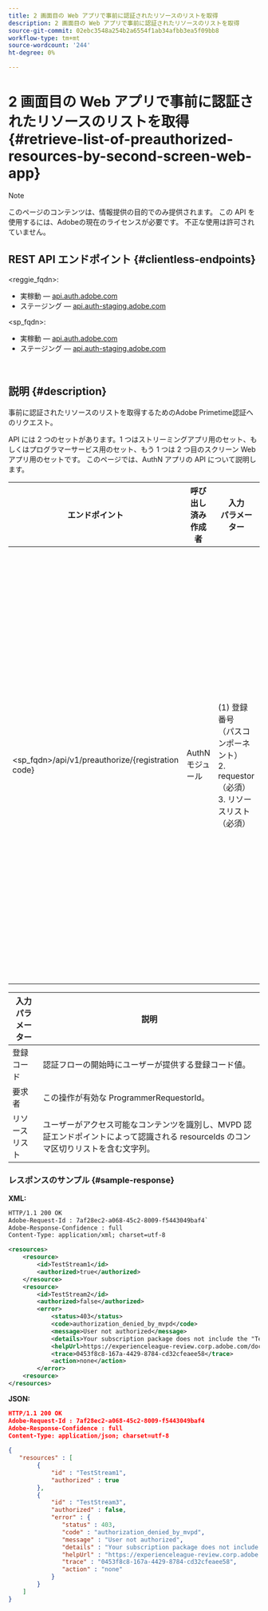 ```yaml
---
title: 2 画面目の Web アプリで事前に認証されたリソースのリストを取得
description: 2 画面目の Web アプリで事前に認証されたリソースのリストを取得
source-git-commit: 02ebc3548a254b2a6554f1ab34afbb3ea5f09bb8
workflow-type: tm+mt
source-wordcount: '244'
ht-degree: 0%

---
```


# 2 画面目の Web アプリで事前に認証されたリソースのリストを取得 {#retrieve-list-of-preauthorized-resources-by-second-screen-web-app}

>[!NOTE]
>
>このページのコンテンツは、情報提供の目的でのみ提供されます。 この API を使用するには、Adobeの現在のライセンスが必要です。 不正な使用は許可されていません。

## REST API エンドポイント {#clientless-endpoints}

&lt;reggie_fqdn>:

* 実稼動 — [api.auth.adobe.com](http://api.auth.adobe.com/)
* ステージング — [api.auth-staging.adobe.com](http://api.auth-staging.adobe.com/)

&lt;sp_fqdn>:

* 実稼動 — [api.auth.adobe.com](http://api.auth.adobe.com/)
* ステージング — [api.auth-staging.adobe.com](http://api.auth-staging.adobe.com/)

</br>

## 説明 {#description}

事前に認証されたリソースのリストを取得するためのAdobe Primetime認証へのリクエスト。

API には 2 つのセットがあります。1 つはストリーミングアプリ用のセット、もしくはプログラマーサービス用のセット、もう 1 つは 2 つ目のスクリーン Web アプリ用のセットです。 このページでは、AuthN アプリの API について説明します。


| エンドポイント | 呼び出し済み  </br>作成者 | 入力   </br>パラメーター | HTTP  </br>メソッド | 応答 | HTTP  </br>応答 |
| --- | --- | --- | --- | --- | --- |
| &lt;sp_fqdn>/api/v1/preauthorize/{registration code} | AuthN モジュール | (1) 登録番号  </br>    （パスコンポーネント）</br>2.  requestor （必須）</br>3.  リソースリスト（必須） | GET | 個々の事前認証の決定またはエラーの詳細を含む XML または JSON。 以下のサンプルを参照してください。 | 200 — 成功</br></br>400 — 無効なリクエスト</br></br>401 — 未認証</br></br>405 — 許可されていないメソッド  </br></br>412 — 事前条件に失敗しました</br></br>500 — 内部サーバーエラー |



| 入力パラメーター | 説明 |
| ----------------- | ------------------------------------------------------------------------------------------------------------------------------------------------------------------------------ |
| 登録コード | 認証フローの開始時にユーザーが提供する登録コード値。 |
| 要求者 | この操作が有効な ProgrammerRequestorId。 |
| リソースリスト | ユーザーがアクセス可能なコンテンツを識別し、MVPD 認証エンドポイントによって認識される resourceIds のコンマ区切りリストを含む文字列。 |


### レスポンスのサンプル {#sample-response}

**XML:**

```XML
HTTP/1.1 200 OK
Adobe-Request-Id : 7af28ec2-a068-45c2-8009-f5443049baf4`
Adobe-Response-Confidence : full
Content-Type: application/xml; charset=utf-8

<resources>
    <resource>
        <id>TestStream1</id>
        <authorized>true</authorized>
    </resource>
    <resource>
        <id>TestStream2</id>
        <authorized>false</authorized>  
        <error>
            <status>403</status>
            <code>authorization_denied_by_mvpd</code>
            <message>User not authorized</message>
            <details>Your subscription package does not include the "TestStream3" channel.</details>
            <helpUrl>https://experienceleague-review.corp.adobe.com/docs/primetime/authentication/auth-features/error-reportn/enhanced-error-codes.html#error-codes</helpUrl>
            <trace>0453f8c8-167a-4429-8784-cd32cfeaee58</trace>
            <action>none</action>
        </error>
    <resource>
</resources>
```

**JSON:**

```JSON
HTTP/1.1 200 OK
Adobe-Request-Id : 7af28ec2-a068-45c2-8009-f5443049baf4
Adobe-Response-Confidence : full
Content-Type: application/json; charset=utf-8
 
{
   "resources" : [
        {
            "id" : "TestStream1",
            "authorized" : true
        },
        {
            "id" : "TestStream3",
            "authorized" : false,
            "error" : {
               "status" : 403,
               "code" : "authorization_denied_by_mvpd",
               "message" : "User not authorized",
               "details" : "Your subscription package does not include the "TestStream3" channel.",
               "helpUrl" : "https://experienceleague-review.corp.adobe.com/docs/primetime/authentication/auth-features/error-reportn/enhanced-error-codes.html#error-codes",
               "trace" : "0453f8c8-167a-4429-8784-cd32cfeaee58",
               "action" : "none"
            }
        } 
    ]
}
```
